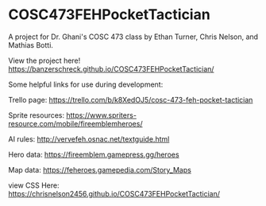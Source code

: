 # COSC473FEHPocketTactician
A project for Dr. Ghani's COSC 473 class by Ethan Turner, Chris Nelson, and Mathias Botti.

View the project here! https://banzerschreck.github.io/COSC473FEHPocketTactician/

Some helpful links for use during development:

Trello page:
https://trello.com/b/k8XedOJ5/cosc-473-feh-pocket-tactician

Sprite resources:
https://www.spriters-resource.com/mobile/fireemblemheroes/

AI rules:
http://vervefeh.osnac.net/textguide.html

Hero data:
https://fireemblem.gamepress.gg/heroes

Map data:
https://feheroes.gamepedia.com/Story_Maps

view CSS Here: https://chrisnelson2456.github.io/COSC473FEHPocketTactician/
